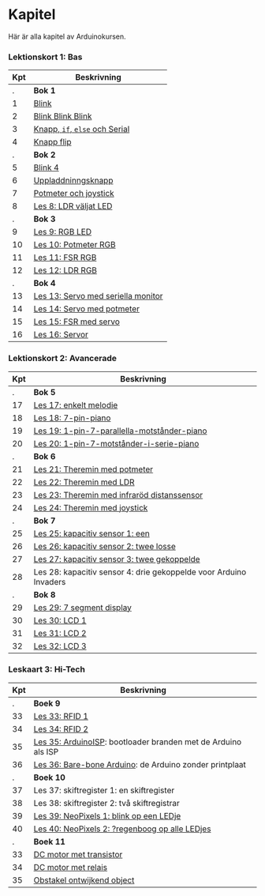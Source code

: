 # Kapitel

Här är alla kapitel av Arduinokursen.

### Lektionskort 1: Bas

Kpt|Beskrivning
---|---------------------------------------------------------------
.  |**Bok 1**
1  |[Blink](./01_blink/README.md)
2  |[Blink Blink Blink](./02_blink_blink_blink/README.md)
3  |[Knapp, `if`, `else` och Serial](./03_knapp_if_else/README.md)
4  |[Knapp flip](./04_knapp_flip/README.md)
.  |**Bok 2**
5  |[Blink 4](05_blink_4/README.md)
6  |[Uppladdninngsknapp](06_uppladdninngsknapp/README.md)
7  |[Potmeter och joystick](07_potmeter_och_joystick/README.md)
8  |[Les 8: LDR väljat LED](08_ldr_vaeljat/README.md)
.  |**Bok 3**
9  |[Les 9: RGB LED](09_rgb/README.md)
10 |[Les 10: Potmeter RGB](10_potmeter_rgb/README.md)
11 |[Les 11: FSR RGB](11_fsr_rgb/README.md) 
12 |[Les 12: LDR RGB](12_ldr_rgb/README.md) 
.  |**Bok 4**
13 |[Les 13: Servo med seriella monitor](13_servo_serial/README.md)
14 |[Les 14: Servo med potmeter](14_servo_potmeter/README.md)
15 |[Les 15: FSR med servo](15_servo_fsr/README.md)
16 |[Les 16: Servor](16_servos/README.md)

### Lektionskort 2: Avancerade

Kpt|Beskrivning
---|---------------------------------------------------------------
.  | **Bok 5**
17 |[Les 17: enkelt melodie](17_simpele_melodie/README.md)
18 |[Les 18: 7-pin-piano](18_7_pin_piano/README.md)
19 |[Les 19: 1-pin-7-parallella-motstånder-piano](19_1_pin_7_parallella_motstaander_piano/README.md)
20 |[Les 20: 1-pin-7-motstånder-i-serie-piano](20_1_pin_7_motstaander_in_serie_piano/README.md)
.  | **Bok 6**
21 |[Les 21: Theremin med potmeter](21_theremin_potmeters/README.md)
22 |[Les 22: Theremin med LDR](22_theremin_ldr/README.md)
23 |[Les 23: Theremin med infraröd distanssensor](23_theremin_infraroed/README.md)
24 |[Les 24: Theremin med joystick](24_theremin_joystick/README.md)
.  | **Bok 7**
25 |[Les 25: kapacitiv sensor 1: een](kapacitiv_sensor_1/README.md)
26 |[Les 26: kapacitiv sensor 2: twee losse](kapacitiv_sensor_2/README.md)
27 |[Les 27: kapacitiv sensor 3: twee gekoppelde](kapacitiv_sensor_3/README.md)
28 |Les 28: kapacitiv sensor 4: drie gekoppelde voor Arduino Invaders
.  | **Bok 8**
29 |[Les 29: 7 segment display](sju_segment_display/README.md)
30 |[Les 30: LCD 1](LCD1/README.md)
31 |[Les 31: LCD 2](LCD2/README.md)
32 |[Les 32: LCD 3](LCD3/README.md)

### Leskaart 3: Hi-Tech

Kpt|Beskrivning
---|---------------------------------------------------------------
.  | **Boek 9**
33 |[Les 33: RFID 1](RFID1/README.md)
34 |[Les 34: RFID 2](RFID2/README.md)
35 |[Les 35: ArduinoISP](ArduinoISP/README.md): bootloader branden met de Arduino als ISP
36 |[Les 36: Bare-bone Arduino](BareBoneArduino/README.md): de Arduino zonder printplaat
.  | **Boek 10**
37 |Les 37: skiftregister 1: en skiftregister
38 |Les 38: skiftregister 2: två skiftregistrar
39 |[Les 39: NeoPixels 1: blink op een LEDje](NeoPixel1/README.md)
40 |[Les 40: NeoPixels 2: ?regenboog op alle LEDjes](NeoPixel2/README.md)
.  | **Boek 11**
33 |[DC motor met transistor](dc_motor_met_transistor/README.md)
34 |[DC motor met relais](dc_motor_met_relais/README.md)
35 |[Obstakel ontwijkend object](obstakel_ontwijkend_object/README.md)

